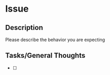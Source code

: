 # Issue

## Description
<!-- Describe the issue! -->
Please describe the behavior you are expecting

## Tasks/General Thoughts
<!-- Talk about what needs to be done before this issue can be resolved -->
- [ ]
